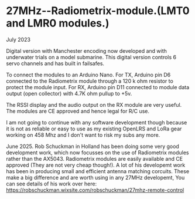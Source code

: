 # 27MHz--Radiometrix-module.(LMT0 and LMR0 modules.) 
July 2023

Digital version with Manchester encoding now developed and with underwater trials on a model submarine. This digital version controls 6 servo channels and has built in failsafes. 

To connect the modules to an Arduino Nano. For TX, Arduino pin D6 connected to the Radiometrix module through a 120 k ohm resistor to protect the module input.
For RX, Arduino pin D11 connected to module data output (open collector) with 4.7K ohm pullup to +5v.

The RSSI display and the audio output on the RX module are very useful. The modules are CE approved and hence legal for R/C use.

I am not going to continue with any software development though because it is not as reliable or easy to use as my existing  OpenLRS and LoRa gear working on 458 Mhz and I don't want to risk my subs any more.

June 2025.
Rob Schuckman in Holland has been doing some very good development work, which now focusses on the use of Radiometrix modules rather than the AX5043. Radiometrix modules are easily available and CE approved (They are not very cheap though!).
A lot of his developemt work has been in producing small and efficient antenna matching corcuits. These make a big difference and are worth using in any 27MHz developemt,
You can see details of his work over here: 
https://robschuckman.wixsite.com/robschuckman/27mhz-remote-control
